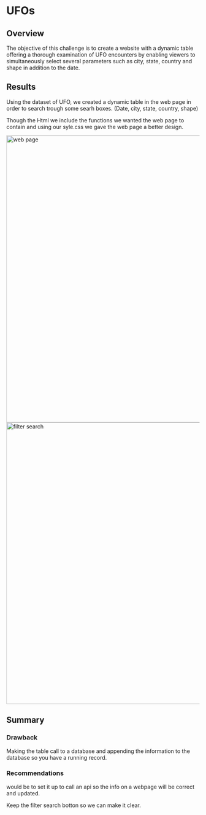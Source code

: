 # UFOs

## Overview
The objective of this challenge is to create a website with a dynamic table offering a thorough examination of UFO encounters by enabling viewers to simultaneously select several parameters such as city, state, country and shape in addition to the date.

## Results
Using the dataset of UFO, we created a dynamic table in the web page in order to search trough some searh boxes. (Date, city, state, country, shape)

Though the Html we include the functions we wanted the web page to contain and using our syle.css we gave the web page a better design.


<img width="747" alt="web page" src="https://user-images.githubusercontent.com/108194577/189787798-270b3588-28aa-4591-b4a0-bbc26a0ab188.PNG">

<img width="733" alt="filter search" src="https://user-images.githubusercontent.com/108194577/189787817-d564f726-26ab-461b-ae9a-010f62c14891.PNG">


## Summary

### Drawback
Making the table call to a database and appending the information to the database so you have a running record.

### Recommendations
 would be to set it up to call an api so the info on a webpage will be correct and updated.

 Keep the filter search botton so we can make it clear.
